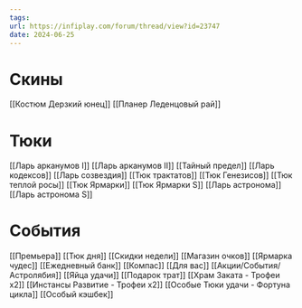 ```yaml
---
tags: 
url: https://infiplay.com/forum/thread/view?id=23747
date: 2024-06-25
---
```

# Скины

[[Костюм Дерзкий юнец]]
[[Планер Леденцовый рай]]
# Тюки
[[Ларь арканумов I]]
[[Ларь арканумов II]]
[[Тайный предел]]
[[Ларь кодексов]]
[[Ларь созвездия]]
[[Тюк трактатов]]
[[Тюк Генезисов]]
[[Тюк теплой росы]]
[[Тюк Ярмарки]]
[[Тюк Ярмарки S]]
[[Ларь астронома]]
[[Ларь астронома S]]

# События
[[Премьера]]
[[Тюк дня]]
[[Скидки недели]]
[[Магазин очков]]
[[Ярмарка чудес]]
[[Ежедневный банк]]
[[Компас]]
[[Для вас]]
[[Акции/События/Астролябия]]
[[Яйца удачи]]
[[Подарок трат]]
[[Храм Заката - Трофеи х2]]
[[Инстансы Развитие - Трофеи х2]]
[[Особые Тюки удачи - Фортуна цикла]]
[[Особый кэшбек]]
